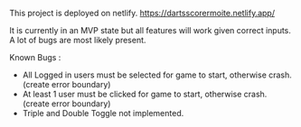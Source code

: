 

This project is deployed on netlify. https://dartsscorermoite.netlify.app/ 

It is currently in an MVP state but all features will work given correct inputs. 
A lot of bugs are most likely present. 

Known Bugs : 

  - All Logged in users must be selected for game to start, otherwise crash. (create error boundary)
  - At least 1 user must be clicked for game to start, otherwise crash. (create error boundary)
  - Triple and Double Toggle not implemented. 
  

